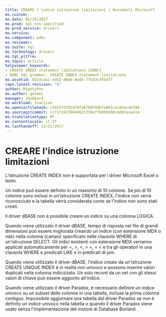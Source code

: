 ```yaml
---
title: CREARE l'indice istruzione limitazioni | Documenti Microsoft
ms.custom: 
ms.date: 01/19/2017
ms.prod: sql-non-specified
ms.prod_service: drivers
ms.service: 
ms.component: odbc
ms.reviewer: 
ms.suite: sql
ms.technology: drivers
ms.tgt_pltfrm: 
ms.topic: article
helpviewer_keywords:
- CREATE INDEX statement limitations [ODBC]
- ODBC SQL grammar, CREATE INDEX statement limitations
ms.assetid: 832dcda1-e452-48e6-8adb-7fb33c4fb4ff
caps.latest.revision: "5"
author: MightyPen
ms.author: genemi
manager: jhubbard
ms.workload: Inactive
ms.openlocfilehash: c3923fdf02d70fe87b0748b7a861cac85ec4b786
ms.sourcegitcommit: cc71f1027884462c359effb898390c8d97eaa414
ms.translationtype: MT
ms.contentlocale: it-IT
ms.lasthandoff: 12/21/2017
---
```

# <a name="create-index-statement-limitations"></a>CREARE l'indice istruzione limitazioni
L'istruzione CREATE INDEX non è supportata per i driver Microsoft Excel o testo.  
  
 Un indice può essere definito in un massimo di 10 colonne. Se più di 10 colonne sono inclusi in un'istruzione CREATE INDEX, l'indice non verrà riconosciuto e la tabella verrà considerata come se l'indice non sono stati creati.  
  
 Il driver dBASE non è possibile creare un indice su una colonna LOGICA.  
  
 Quando viene utilizzato il driver dBASE, tempo di risposta nel file di grandi dimensioni può essere migliorata creando un indice (con estensione MDX o ndx) nella colonna (campo) specificato nelle clausole WHERE di un'istruzione SELECT. Gli indici esistenti con estensione MDX verranno applicati automaticamente per =, >, \<, > =, = < e tra gli operatori in una clausola WHERE e predicati LIKE e in predicati di join.  
  
 Quando viene utilizzato il driver dBASE, l'indice creato da un'istruzione CREATE UNIQUE INDEX è in realtà non univoco e possono inserire valori duplicati nella colonna indicizzata. Un solo record da un set con gli stessi valori di chiave può essere aggiunto all'indice.  
  
 Quando viene utilizzato il driver Paradox, è necessario definire un indice univoco su un subset delle colonne in una tabella, incluse la prima colonna contiguo. Impossibile aggiornare una tabella dal driver Paradox se non è definito un indice univoco nella tabella o quando il driver Paradox viene usato senza l'implementazione del motore di Database Borland.
